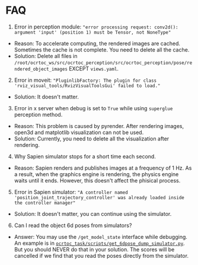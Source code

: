# FAQ

1. Error in perception module: `"error processing request: conv2d(): argument 'input' (position 1) must be Tensor, not NoneType"`
- Reason: To accelerate computing, the rendered images are cached. Sometimes the cache is not complete. You need to delete all the cache.
- Solution: Delete all files in `/root/ocrtoc_ws/src/ocrtoc_perception/src/ocrtoc_perception/pose/rendered_object_images` EXCEPT `views.yaml`.

2. Error in moveit: `"PluginlibFactory: The plugin for class 'rviz_visual_tools/RvizVisualToolsGui' failed to load."`  
- Solution: It doesn't matter.

3. Error in x server when debug is set to `True` while using `superglue` perception method.
- Reason: This problem is caused by pyrender. After rendering images, open3d and matplotlib visualization can not be used. 
- Solution: Currently, you need to delete all the visualization after rendering.

4. Why Sapien simulator stops for a short time each second.  
- Reason: Sapien renders and publishes images at a frequency of 1 Hz. As a result, when the graphics engine is rendering, the physics engine waits until it ends. However, this doesn't affect the phisical process. 

5. Error in Sapien simulator: `"A controller named 'position_joint_trajectory_controller' was already loaded inside the controller manager"`  
- Solution: It doesn't matter, you can continue using the simulator. 

6. Can I read the object 6d poses from simulators?
- Answer: You may use the `/get_model_state` interface while debugging. An example is in [`ocrtoc_task/scripts/get_6dpose_dump_simulator.py`](ocrtoc_task/scripts/get_6dpose_dump_simulator.py). But you should NEVER do that in your solution. The scores will be cancelled if we find that you read the poses directly from the simulator.
